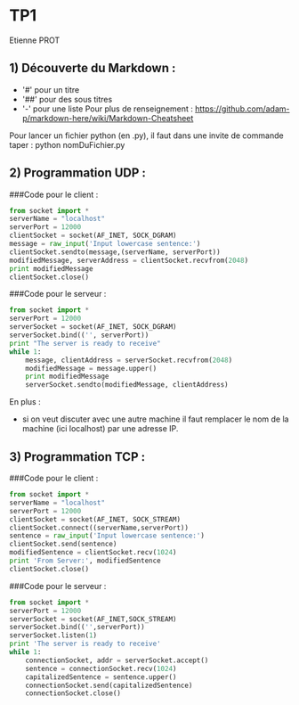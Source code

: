 # TP1
Etienne PROT

## 1) Découverte du Markdown :
- '#' pour un titre
- '##' pour des sous titres
- '-' pour une liste
Pour plus de renseignement :
https://github.com/adam-p/markdown-here/wiki/Markdown-Cheatsheet 

Pour lancer un fichier python (en .py), il faut dans une invite de commande taper : python nomDuFichier.py

## 2) Programmation UDP :

###Code pour le client :
```python
from socket import *
serverName = "localhost"
serverPort = 12000
clientSocket = socket(AF_INET, SOCK_DGRAM)
message = raw_input('Input lowercase sentence:')
clientSocket.sendto(message,(serverName, serverPort))
modifiedMessage, serverAddress = clientSocket.recvfrom(2048)
print modifiedMessage
clientSocket.close()
```

###Code pour le serveur :
```python
from socket import *
serverPort = 12000
serverSocket = socket(AF_INET, SOCK_DGRAM)
serverSocket.bind(('', serverPort))
print "The server is ready to receive"
while 1:
	message, clientAddress = serverSocket.recvfrom(2048)
	modifiedMessage = message.upper()
	print modifiedMessage
	serverSocket.sendto(modifiedMessage, clientAddress)
```

En plus : 
- si on veut discuter avec une autre machine il faut remplacer le nom de la machine (ici localhost) par une adresse IP.

## 3) Programmation TCP :

###Code pour le client :
```python
from socket import *
serverName = "localhost"
serverPort = 12000
clientSocket = socket(AF_INET, SOCK_STREAM)
clientSocket.connect((serverName,serverPort))
sentence = raw_input('Input lowercase sentence:')
clientSocket.send(sentence)
modifiedSentence = clientSocket.recv(1024)
print 'From Server:', modifiedSentence
clientSocket.close()
```

###Code pour le serveur :
```python
from socket import *
serverPort = 12000
serverSocket = socket(AF_INET,SOCK_STREAM)
serverSocket.bind(('',serverPort))
serverSocket.listen(1)
print 'The server is ready to receive'
while 1:
	connectionSocket, addr = serverSocket.accept()
	sentence = connectionSocket.recv(1024)
	capitalizedSentence = sentence.upper()
	connectionSocket.send(capitalizedSentence)
	connectionSocket.close()
```
